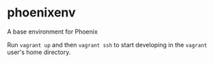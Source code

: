 # phoenixenv
A base environment for Phoenix

Run `vagrant up` and then `vagrant ssh` to start developing in the `vagrant` user's home directory.
